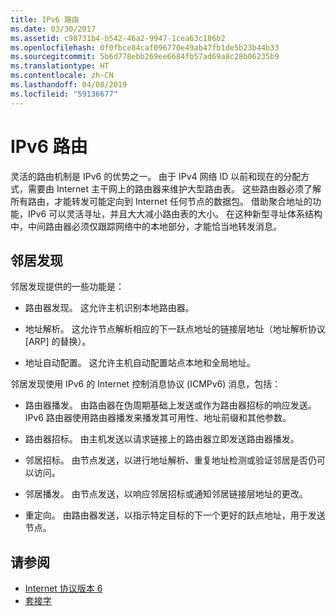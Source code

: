 ```yaml
---
title: IPv6 路由
ms.date: 03/30/2017
ms.assetid: c98731b4-b542-46a2-9947-1cea63c186b2
ms.openlocfilehash: 0f0fbce84caf096770e49ab47fb1de5b23b44b33
ms.sourcegitcommit: 5b6d778ebb269ee6684fb57ad69a8c28b06235b9
ms.translationtype: HT
ms.contentlocale: zh-CN
ms.lasthandoff: 04/08/2019
ms.locfileid: "59136677"
---
```

# <a name="ipv6-routing"></a>IPv6 路由
灵活的路由机制是 IPv6 的优势之一。 由于 IPv4 网络 ID 以前和现在的分配方式，需要由 Internet 主干网上的路由器来维护大型路由表。 这些路由器必须了解所有路由，才能转发可能定向到 Internet 任何节点的数据包。 借助聚合地址的功能，IPv6 可以灵活寻址，并且大大减小路由表的大小。 在这种新型寻址体系结构中，中间路由器必须仅跟踪网络中的本地部分，才能恰当地转发消息。  
  
## <a name="neighbor-discovery"></a>邻居发现  
 邻居发现提供的一些功能是：  
  
-   路由器发现。 这允许主机识别本地路由器。  
  
-   地址解析。 这允许节点解析相应的下一跃点地址的链接层地址（地址解析协议 [ARP] 的替换）。  
  
-   地址自动配置。 这允许主机自动配置站点本地和全局地址。  
  
 邻居发现使用 IPv6 的 Internet 控制消息协议 (ICMPv6) 消息，包括：  
  
-   路由器播发。 由路由器在伪周期基础上发送或作为路由器招标的响应发送。 IPv6 路由器使用路由器播发来播发其可用性、地址前缀和其他参数。  
  
-   路由器招标。 由主机发送以请求链接上的路由器立即发送路由器播发。  
  
-   邻居招标。 由节点发送，以进行地址解析、重复地址检测或验证邻居是否仍可以访问。  
  
-   邻居播发。 由节点发送，以响应邻居招标或通知邻居链接层地址的更改。  
  
-   重定向。 由路由器发送，以指示特定目标的下一个更好的跃点地址，用于发送节点。  
  
## <a name="see-also"></a>请参阅

- [Internet 协议版本 6](../../../docs/framework/network-programming/internet-protocol-version-6.md)
- [套接字](../../../docs/framework/network-programming/sockets.md)
